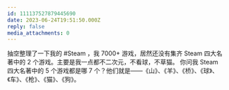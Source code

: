 ```yaml
---
id: 111137527879445690
date: 2023-06-24T19:51:50.000Z
reply: false
media_attachments: 0
---
```


抽空整理了一下我的 #Steam ，我 7000+ 游戏，居然还没有集齐 Steam 四大名著中的 2 个游戏。主要是我一点都不二次元，不看球，不草猫。 你问我 Steam 四大名著中的 5 个游戏都是哪 7 个？他们就是——《山》、《羊》、《桥》、《球》、《车》、《枪》、《猫》、《狗》。

